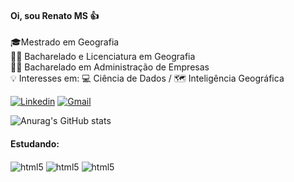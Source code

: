 #### Oi, sou Renato MS 👍

🎓Mestrado em Geografia </br>
 👨‍🎓 Bacharelado e Licenciatura em Geografia </br>
 👨‍🎓 Bacharelado em Administração de Empresas </br>
💡 Interesses em: 💻 Ciência de Dados / 🗺️ Inteligência Geográfica

[![Linkedin](https://img.shields.io/badge/LinkedIn-0077B5?style=for-the-badge&logo=linkedin&logoColor=white)](https://www.linkedin.com/in/renato-morgado-soares-b8a66a41/)
[![Gmail](https://img.shields.io/badge/Gmail-D14836?style=for-the-badge&logo=gmail&logoColor=white)](renmorgado21@gmail.com)

![Anurag's GitHub stats](https://github-readme-stats.vercel.app/api?username=renmorgado&show_icons=true&theme=gruvbox)

#### Estudando:
<div style="display: inline_block">
 <img align="center" alt="html5" src="https://img.shields.io/badge/Python-3776AB?style=for-the-badge&logo=python&logoColor=white" />
 <img align="center" alt="html5" src="https://img.shields.io/badge/R-276DC3?style=for-the-badge&logo=r&logoColor=white" />
 <img align="center" alt="html5" src="https://img.shields.io/badge/PostgreSQL-316192?style=for-the-badge&logo=postgresql&logoColor=white" />
</div>

